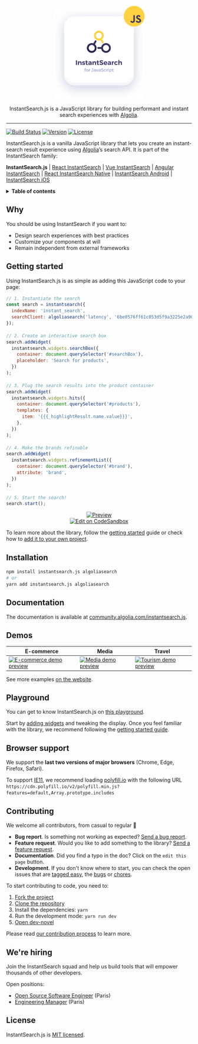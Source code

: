 <p align="center">
  <a href="https://community.algolia.com/instantsearch.js">
    <img alt="InstantSearch.js" src="./docgen/assets/img/instantsearch-medal.svg" width="250">
  </a>

  <p align="center">
    InstantSearch.js is a JavaScript library for building performant and instant search experiences with <a href="https://www.algolia.com/?utm_source=instantsearch.js&utm_campaign=repository">Algolia</a>.
  </p>
</p>

---

[![Build Status][travis-svg]][travis-url] [![Version][version-svg]][package-url] [![License][license-image]][license-url]

InstantSearch.js is a vanilla JavaScript library that lets you create an instant-search result experience using [Algolia][algolia-website]’s search API. It is part of the InstantSearch family:

**InstantSearch.js** | [React InstantSearch][react-instantsearch-github] | [Vue InstantSearch][vue-instantsearch-github] | [Angular InstantSearch][instantsearch-angular-github] | [React InstantSearch Native][react-instantsearch-github] | [InstantSearch Android][instantsearch-android-github] | [InstantSearch iOS][instantsearch-ios-github]

<details>
  <summary><strong>Table of contents</strong></summary>

<!-- START doctoc generated TOC please keep comment here to allow auto update -->
<!-- DON'T EDIT THIS SECTION, INSTEAD RE-RUN doctoc TO UPDATE -->


- [Why](#why)
- [Getting started](#getting-started)
- [Installation](#installation)
- [Documentation](#documentation)
- [Demos](#demos)
- [Playground](#playground)
- [Browser support](#browser-support)
- [Contributing](#contributing)
- [We're hiring](#were-hiring)
- [License](#license)

<!-- END doctoc generated TOC please keep comment here to allow auto update -->

</details>

## Why

You should be using InstantSearch if you want to:

- Design search experiences with best practices
- Customize your components at will
- Remain independent from external frameworks

## Getting started

Using InstantSearch.js is as simple as adding this JavaScript code to your page:

```javascript
// 1. Instantiate the search
const search = instantsearch({
  indexName: 'instant_search',
  searchClient: algoliasearch('latency', '6be0576ff61c053d5f9a3225e2a90f76'),
});

// 2. Create an interactive search box
search.addWidget(
  instantsearch.widgets.searchBox({
    container: document.querySelector('#searchBox'),
    placeholder: 'Search for products',
  })
);

// 3. Plug the search results into the product container
search.addWidget(
  instantsearch.widgets.hits({
    container: document.querySelector('#products'),
    templates: {
      item: '{{{_highlightResult.name.value}}}',
    },
  })
);

// 4. Make the brands refinable
search.addWidget(
  instantsearch.widgets.refinementList({
    container: document.querySelector('#brand'),
    attribute: 'brand',
  })
);

// 5. Start the search!
search.start();
```

<p align="center">
  <a href="https://codesandbox.io/s/github/algolia/doc-code-samples/tree/master/InstantSearch.js/getting-started" title="Edit on CodeSandbox">
    <img alt="Preview" src="https://user-images.githubusercontent.com/6137112/41590781-27c9d4ba-73b8-11e8-823b-6ae3748db48a.png">
    <br>
    <img alt="Edit on CodeSandbox" src="https://codesandbox.io/static/img/play-codesandbox.svg">
  </a>
</p>

To learn more about the library, follow the [getting started](https://community.algolia.com/instantsearch.js/v2/getting-started.html) guide or check how to [add it to your own project](https://community.algolia.com/instantsearch.js/v2/guides/usage.html).

## Installation

```sh
npm install instantsearch.js algoliasearch
# or
yarn add instantsearch.js algoliasearch
```

## Documentation

The documentation is available at [community.algolia.com/instantsearch.js](https://community.algolia.com/instantsearch.js).

## Demos

| E-commerce                                                                                                                                                                                                                   | Media                                                                                                                                                                                                         | Travel                                                                                                                                                                                                              |
| ---------------------------------------------------------------------------------------------------------------------------------------------------------------------------------------------------------------------------- | ------------------------------------------------------------------------------------------------------------------------------------------------------------------------------------------------------------- | ------------------------------------------------------------------------------------------------------------------------------------------------------------------------------------------------------------------- |
| <a href="https://community.algolia.com/instantsearch.js/v2/examples/e-commerce/"><img src="https://community.algolia.com/instantsearch.js/v2/examples/e-commerce/capture.png" width="250" alt="E-commerce demo preview"></a> | <a href="https://community.algolia.com/instantsearch.js/v2/examples/media/"><img src="https://community.algolia.com/instantsearch.js/v2/examples/media/capture.png" width="250" alt="Media demo preview"></a> | <a href="https://community.algolia.com/instantsearch.js/v2/examples/tourism/"><img src="https://community.algolia.com/instantsearch.js/v2/examples/tourism/capture.png" width="250" alt="Tourism demo preview"></a> |

See more examples [on the website](https://community.algolia.com/instantsearch.js/v2/examples.html).

## Playground

You can get to know InstantSearch.js on [this playground](https://codesandbox.io/s/github/algolia/create-instantsearch-app/tree/templates/instantsearch.js).

Start by [adding widgets](https://community.algolia.com/instantsearch.js/v2/widgets.html) and tweaking the display. Once you feel familiar with the library, we recommend following the [getting started guide](https://community.algolia.com/instantsearch.js/v2/getting-started.html).

## Browser support

We support the **last two versions of major browsers** (Chrome, Edge, Firefox, Safari).

To support [IE11](https://en.wikipedia.org/wiki/Internet_Explorer_11), we recommend loading [polyfill.io](https://polyfill.io) with the following URL `https://cdn.polyfill.io/v2/polyfill.min.js?features=default,Array.prototype.includes`

## Contributing

We welcome all contributors, from casual to regular 💙

* **Bug report**. Is something not working as expected? [Send a bug report](https://github.com/algolia/instantsearch.js/issues/new?template=Bug_report.md).
* **Feature request**. Would you like to add something to the library? [Send a feature request](https://github.com/algolia/instantsearch.js/issues/new?template=Feature_request.md).
* **Documentation**. Did you find a typo in the doc? Click on the `edit this page` button.
* **Development**. If you don't know where to start, you can check the open issues that are [tagged easy](https://github.com/algolia/instantsearch.js/issues?q=is%3Aopen+is%3Aissue+label%3A%22Difficulty%3A++++++%E2%9D%84%EF%B8%8F+easy%22), the [bugs](https://github.com/algolia/instantsearch.js/issues?q=is%3Aissue+is%3Aopen+label%3A%22%E2%9D%A4+Bug%22) or [chores](https://github.com/algolia/instantsearch.js/issues?q=is%3Aissue+is%3Aopen+label%3A%22%E2%9C%A8+Chore%22).

To start contributing to code, you need to:

1.  [Fork the project](https://help.github.com/articles/fork-a-repo/)
1.  [Clone the repository](https://help.github.com/articles/cloning-a-repository/)
1.  Install the dependencies: `yarn`
1.  Run the development mode: `yarn run dev`
1.  [Open dev-novel](http://localhost:8080)

Please read [our contribution process](CONTRIBUTING.md) to learn more.

## We're hiring

Join the InstantSearch squad and help us build tools that will empower thousands of other developers.

Open positions:
 - [Open Source Software Engineer](https://www.algolia.com/careers#60c7c780-1009-4030-8e44-f653fa2ebd36) (Paris)
 - [Engineering Manager](https://www.algolia.com/careers#5c247452-db89-4a94-a02d-3c72800dc77d) (Paris)

## License

InstantSearch.js is [MIT licensed][license-url].

<!-- Badges -->

[version-svg]: https://img.shields.io/npm/v/instantsearch.js.svg?style=flat-square
[package-url]: https://npmjs.org/package/instantsearch.js
[travis-svg]: https://img.shields.io/travis/algolia/instantsearch.js/develop.svg?style=flat-square
[travis-url]: https://travis-ci.org/algolia/instantsearch.js
[license-image]: http://img.shields.io/badge/license-MIT-green.svg?style=flat-square
[license-url]: LICENSE

<!-- Links -->

[algolia-website]: https://www.algolia.com/?utm_source=instantsearch.js&utm_campaign=repository
[react-instantsearch-github]: https://github.com/algolia/react-instantsearch/
[vue-instantsearch-github]: https://github.com/algolia/vue-instantsearch
[instantsearch-android-github]: https://github.com/algolia/instantsearch-android
[instantsearch-ios-github]: https://github.com/algolia/instantsearch-ios
[instantsearch-angular-github]: https://github.com/algolia/angular-instantsearch
